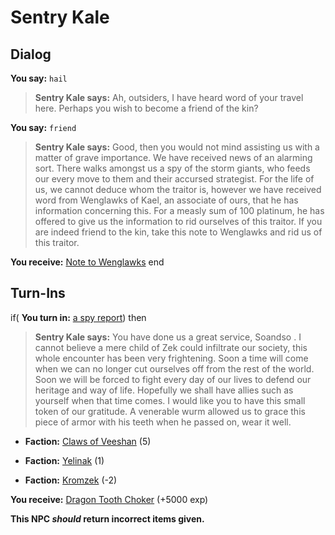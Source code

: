 # Sentry Kale
## Dialog

**You say:** `hail`



>**Sentry Kale says:** Ah, outsiders, I have heard word of your travel here. Perhaps you wish to become a friend of the kin?

**You say:** `friend`



>**Sentry Kale says:** Good, then you would not mind assisting us with a matter of grave importance. We have received news of an alarming sort. There walks amongst us a spy of the storm giants, who feeds our every move to them and their accursed strategist. For the life of us, we cannot deduce whom the traitor is, however we have received word from Wenglawks of Kael, an associate of ours, that he has information concerning this. For a measly sum of 100 platinum, he has offered to give us the information to rid ourselves of this traitor. If you are indeed friend to the kin, take this note to Wenglawks and rid us of this traitor.


**You receive:**  [Note to Wenglawks](/item/29068)
end

## Turn-Ins





if( **You turn in:** [a spy report](/item/29065)) then


>**Sentry Kale says:** You have done us a great service, Soandso . I cannot believe a mere child of Zek could infiltrate our society, this whole encounter has been very frightening. Soon a time will come when we can no longer cut ourselves off from the rest of the world. Soon we will be forced to fight every day of our lives to defend our heritage and way of life. Hopefully we shall have allies such as yourself when that time comes. I would like you to have this small token of our gratitude. A venerable wurm allowed us to grace this piece of armor with his teeth when he passed on, wear it well.


* __Faction:__ [Claws of Veeshan](/faction/430) (5)



* __Faction:__ [Yelinak](/faction/436) (1)



* __Faction:__ [Kromzek](/faction/448) (-2)



 **You receive:**  [Dragon Tooth Choker](/item/29050) (+5000 exp)

**This NPC *should* return incorrect items given.**
